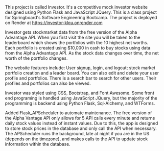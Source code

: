 This project is called Investor. It's a competitive mock investor website designed using Python Flask and JavaScript JQuery. This is a class project for Springboard's Software Engineering Bootcamp. The project is deployed on Render at
https://investor-klqu.onrender.com

Investor gets stockmarket data from the free version of the Alpha Advantage API. When you first visit the
site you will be taken to the leaderboard which shows the portfolios with the 10 highest net worths. Each
portfolio is created using $10,000 in cash to buy stocks using data from the Alpha Advantage API. As the
stock data changes over time, the net worth of the portfolio changes.

The website features include: User signup, login, and logout; stock market portfolio creation and a leader
board. You can also edit and delete your user profile and portfolios. There is a search bar to search for other
users. Their profiles and portfolios can also be viewed.

Investor was styled using CSS, Bootstrap, and Font Awesome. Some front end programing is handled using JavaScript
JQuery, but the majority of the programming is backend using Python Flask, Sql-Alchemy, and WTForms.

Added Flask_APScheduler to automate maintenance. The free version of the Alpha Vantage API only allows for 5 API calls every minute and returns daily stock values instead of instant values. Due to this, the app is designed to store stock prices in the database and only call the API when necessary. The APScheduler runs the background, late at night if you are in the US (depends on the timezone), and makes calls to the API to update stock information within the database.